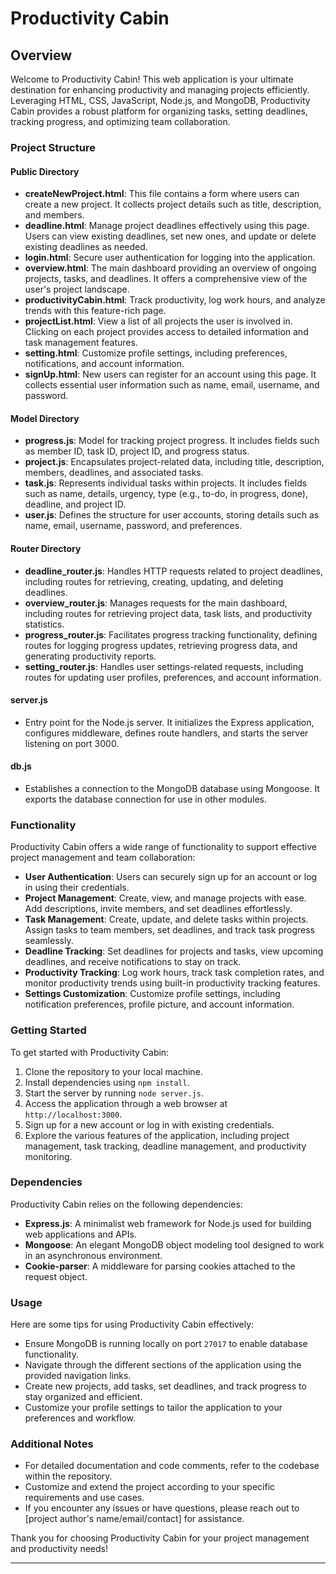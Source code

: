 # Productivity Cabin

## Overview

Welcome to Productivity Cabin! This web application is your ultimate destination for enhancing productivity and managing projects efficiently. Leveraging HTML, CSS, JavaScript, Node.js, and MongoDB, Productivity Cabin provides a robust platform for organizing tasks, setting deadlines, tracking progress, and optimizing team collaboration.

### Project Structure

#### Public Directory

- **createNewProject.html**: This file contains a form where users can create a new project. It collects project details such as title, description, and members.
- **deadline.html**: Manage project deadlines effectively using this page. Users can view existing deadlines, set new ones, and update or delete existing deadlines as needed.
- **login.html**: Secure user authentication for logging into the application.
- **overview.html**: The main dashboard providing an overview of ongoing projects, tasks, and deadlines. It offers a comprehensive view of the user's project landscape.
- **productivityCabin.html**: Track productivity, log work hours, and analyze trends with this feature-rich page.
- **projectList.html**: View a list of all projects the user is involved in. Clicking on each project provides access to detailed information and task management features.
- **setting.html**: Customize profile settings, including preferences, notifications, and account information.
- **signUp.html**: New users can register for an account using this page. It collects essential user information such as name, email, username, and password.

#### Model Directory

- **progress.js**: Model for tracking project progress. It includes fields such as member ID, task ID, project ID, and progress status.
- **project.js**: Encapsulates project-related data, including title, description, members, deadlines, and associated tasks.
- **task.js**: Represents individual tasks within projects. It includes fields such as name, details, urgency, type (e.g., to-do, in progress, done), deadline, and project ID.
- **user.js**: Defines the structure for user accounts, storing details such as name, email, username, password, and preferences.

#### Router Directory

- **deadline_router.js**: Handles HTTP requests related to project deadlines, including routes for retrieving, creating, updating, and deleting deadlines.
- **overview_router.js**: Manages requests for the main dashboard, including routes for retrieving project data, task lists, and productivity statistics.
- **progress_router.js**: Facilitates progress tracking functionality, defining routes for logging progress updates, retrieving progress data, and generating productivity reports.
- **setting_router.js**: Handles user settings-related requests, including routes for updating user profiles, preferences, and account information.

#### server.js

- Entry point for the Node.js server. It initializes the Express application, configures middleware, defines route handlers, and starts the server listening on port 3000.

#### db.js

- Establishes a connection to the MongoDB database using Mongoose. It exports the database connection for use in other modules.

### Functionality

Productivity Cabin offers a wide range of functionality to support effective project management and team collaboration:

- **User Authentication**: Users can securely sign up for an account or log in using their credentials.
- **Project Management**: Create, view, and manage projects with ease. Add descriptions, invite members, and set deadlines effortlessly.
- **Task Management**: Create, update, and delete tasks within projects. Assign tasks to team members, set deadlines, and track task progress seamlessly.
- **Deadline Tracking**: Set deadlines for projects and tasks, view upcoming deadlines, and receive notifications to stay on track.
- **Productivity Tracking**: Log work hours, track task completion rates, and monitor productivity trends using built-in productivity tracking features.
- **Settings Customization**: Customize profile settings, including notification preferences, profile picture, and account information.

### Getting Started

To get started with Productivity Cabin:

1. Clone the repository to your local machine.
2. Install dependencies using `npm install`.
3. Start the server by running `node server.js`.
4. Access the application through a web browser at `http://localhost:3000`.
5. Sign up for a new account or log in with existing credentials.
6. Explore the various features of the application, including project management, task tracking, deadline management, and productivity monitoring.

### Dependencies

Productivity Cabin relies on the following dependencies:

- **Express.js**: A minimalist web framework for Node.js used for building web applications and APIs.
- **Mongoose**: An elegant MongoDB object modeling tool designed to work in an asynchronous environment.
- **Cookie-parser**: A middleware for parsing cookies attached to the request object.

### Usage

Here are some tips for using Productivity Cabin effectively:

- Ensure MongoDB is running locally on port `27017` to enable database functionality.
- Navigate through the different sections of the application using the provided navigation links.
- Create new projects, add tasks, set deadlines, and track progress to stay organized and efficient.
- Customize your profile settings to tailor the application to your preferences and workflow.

### Additional Notes

- For detailed documentation and code comments, refer to the codebase within the repository.
- Customize and extend the project according to your specific requirements and use cases.
- If you encounter any issues or have questions, please reach out to [project author's name/email/contact] for assistance.

Thank you for choosing Productivity Cabin for your project management and productivity needs!

---


